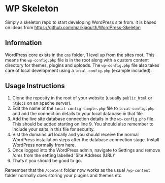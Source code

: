# WP Skeleton

Simply a skeleton repo to start developing WordPress site from. It is based on ideas from https://github.com/markjaquith/WordPress-Skeleton

## Information

WordPress core exists in the `cms` folder, 1 level up from the sites root. This means the `wp-config.php` file is in the root along with a custom content directory for themes, plugins and uploads. The `wp-config.php` file also takes care of local development using a `local-config.php` (example included).

## Usage Instructions

1. Clone the reposity in the root of your website (usually `public_html` or `htdocs` on an apache server).
2. Edit the name of the `local-config-sample.php` file to `local-config.php` and add the connection details to your local database in that file
3. Add the live site database connection details in the `wp-config.php` file. This should be added starting on line 9. You should also remember to include your salts in this file for security.
4. Vist the domains url locally and you should receive the normal WordPress installation steps after the database connection stage. Install WordPress normally from here.
5. Once logged into the WordPress admin, navigate to Settings and remove /cms from the setting labelled 'Site Address (URL)'
6. Thats it you should be good to go.

Remember that the `/content` folder now works as the usual `/wp-content` folder normally does storing your plugins and themes etc.
